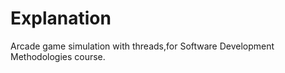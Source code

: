 # Explanation

Arcade game simulation with threads,for Software Development Methodologies course.


